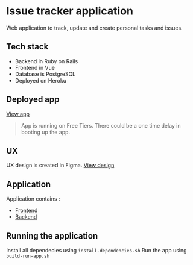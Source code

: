 # Issue tracker application

Web application to track, update and create personal tasks and issues.

## Tech stack

- Backend in Ruby on Rails
- Frontend in Vue
- Database is PostgreSQL
- Deployed on Heroku

## Deployed app

[View app](https://issue-tracker-portal.herokuapp.com/)
> App is running on Free Tiers. There could be a one time delay in booting up the app.

## UX

UX design is created in Figma. [View design](https://www.figma.com/file/AOL8Gk8n0gN5dqc0AGotP0/IssueTracker?node-id=0%3A1)

## Application

Application contains :

- [Frontend](frontend/)
- [Backend](backend/)

## Running the application

Install all dependecies using `install-dependencies.sh`
Run the app using `build-run-app.sh`
